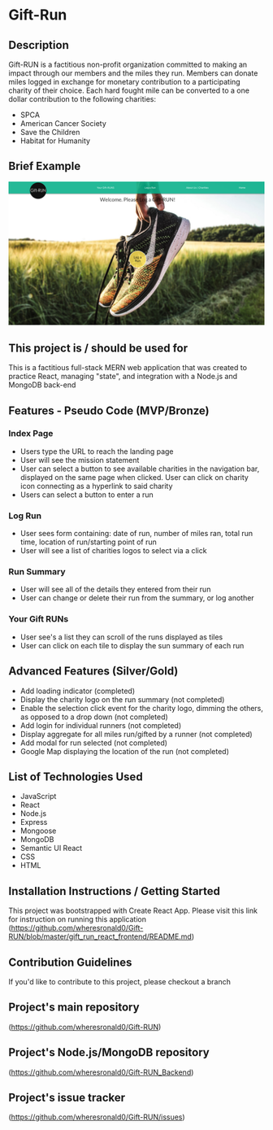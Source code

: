 # Gift-Run

## Description

Gift-RUN is a factitious non-profit organization committed to making an impact through our members and the miles they run. Members can donate miles logged in exchange for monetary contribution to a participating charity of their choice. Each hard fought mile can be converted to a one dollar contribution to the following charities:

- SPCA
- American Cancer Society
- Save the Children
- Habitat for Humanity

## Brief Example

![alt text](https://github.com/wheresronald0/Gift-RUN/blob/master/index_view.png "Screenshot for Application")

## This project is / should be used for

This is a factitious full-stack MERN web application that was created to practice React, managing "state", and integration with a Node.js and MongoDB back-end

## Features - Pseudo Code (MVP/Bronze)

### Index Page

- Users type the URL to reach the landing page
- User will see the mission statement
- User can select a button to see available charities in the navigation bar, displayed on the same page when clicked. User can click on charity icon connecting as a hyperlink to said charity
- Users can select a button to enter a run

### Log Run

- User sees form containing: date of run, number of miles ran, total run time, location of run/starting point of run
- User will see a list of charities logos to select via a click

### Run Summary

- User will see all of the details they entered from their run
- User can change or delete their run from the summary, or log another

### Your Gift RUNs

- User see's a list they can scroll of the runs displayed as tiles
- User can click on each tile to display the sun summary of each run

## Advanced Features (Silver/Gold)

- Add loading indicator (completed)
- Display the charity logo on the run summary (not completed)
- Enable the selection click event for the charity logo, dimming the others, as opposed to a drop down (not completed)
- Add login for individual runners (not completed)
- Display aggregate for all miles run/gifted by a runner (not completed)
- Add modal for run selected (not completed)
- Google Map displaying the location of the run (not completed)

## List of Technologies Used

- JavaScript
- React
- Node.js
- Express
- Mongoose
- MongoDB
- Semantic UI React
- CSS
- HTML

## Installation Instructions / Getting Started

This project was bootstrapped with Create React App. Please visit this link for instruction on running this application (https://github.com/wheresronald0/Gift-RUN/blob/master/gift_run_react_frontend/README.md)

## Contribution Guidelines

If you'd like to contribute to this project, please checkout a branch

## Project's main repository

(https://github.com/wheresronald0/Gift-RUN)

## Project's Node.js/MongoDB repository

(https://github.com/wheresronald0/Gift-RUN_Backend)

## Project's issue tracker

(https://github.com/wheresronald0/Gift-RUN/issues)
